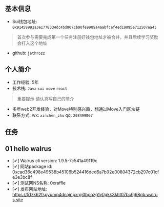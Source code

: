 ## 基本信息
- Sui钱包地址: `0x91459991a3e1778334dc4bd007cb90fe9989a4aabfcef4ed19095e712507ea43`
> 首次参与需要完成第一个任务注册好钱包地址才被合并，并且后续学习奖励会打入这个地址
- github: `jethrozz`

## 个人简介
- 工作经验: 5年
- 技术栈: `Java` `sui move` `react`
> 重要提示 请认真写自己的简介
- 多年web2开发经验，对Move特别感兴趣，想通过Move入门区块链
- 联系方式: wx: `xinchen_zhu` qq: `208499067`

## 任务

##   01 hello walrus
- [✔] Walrus cli version: 1.9.5-7c541a49119c
- [✔] 网站package id: 0xcad36c498e49538b45106b524416ded6a7b02e00804372cb297c01cfe3e3bc8f
- [✔] 测试网NS名称: 0xraffle
- [✔] 发布网站地址: https://51zk62fspyump4dnajnpxrgi0bpozg1y0gkk3kht07bc6j68pb.walrus.site